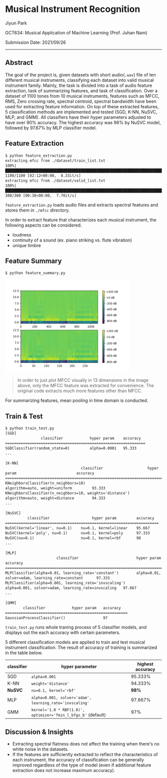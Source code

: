 # Musical Instrument Recognition

Jiyun Park

GCT634: Musical Application of Machine Learning (Prof. Juhan Nam)

Submission Date: 2021/09/26

---

## Abstract

The goal of the project is, given datasets with short audio(`.wav`) file of ten different musical instruments, classifying each dataset into valid musical instrument family. Mainly, the task is divided into a task of audio feature extraction, task of summarizing features, and task of classification.
Over a dataset of 1100 tones from 10 musical instruments, features such as MFCC, RMS, Zero crossing rate, spectral centroid, spectral bandwidth have been used for extracting feature information.
On top of these extracted features, 5 classification methods are implemented and tested (SGD, K-NN, NuSVC, MLP, and GMM). All classifiers have their hyper parameters adjusted to have over 90% accuracy. The highest accuracy was 98% by NuSVC model, followed by 97.67% by MLP classifier model.


## Feature Extraction

```shell
$ python feature_extraction.py
extracting mfcc from ./dataset/train_list.txt
100%|█████████████████████████████████████████████████████████████████████████████████████| 1100/1100 [02:12<00:00,  8.33it/s]
extracting mfcc from ./dataset/valid_list.txt
100%|██████████████████████████████████████████████████████████████████████████████████████| 300/300 [00:38<00:00,  7.70it/s]
```

`feature_extraction.py` loads audio files and extracts spectral features and stores them in `./mfcc` directory.

In order to extract feature that characterizes each musical instrument, the following aspects can be considered.

- loudness
- continuity of a sound (ex. piano striking vs. flute vibration)
- unique timbre


## Feature Summary

```shell
$ python feature_summary.py
```
<img src="./img/mfcc.png" width="400" align="center">

> In order to just plot MFCC visually in 13 dimensions in the image above, only the MFCC feature was extracted for convenience. The original code extracts much more features other than MFCC.

For summarizing features, mean pooling in time domain is conducted.

## Train & Test

```shell
$ python train_test.py
[SGD]
                classifier            hyper param    accuracy
===============================================================
SGDClassifier(random_state=0)         alpha=0.0001   95.333
...

[K-NN]
                                  classifier                    hyper param                           accuracy
==============================================================================================================
KNeighborsClassifier(n_neighbors=10)                           algorithm=auto, weight=uniform         93.333
KNeighborsClassifier(n_neighbors=10, weights='distance')       algorithm=auto, weight=distance        94.333
...

[NuSVC]
          classifier                   hyper param         accuracy
=====================================================================
NuSVC(kernel='linear', nu=0.1)    nu=0.1, kernel=linear    95.667
NuSVC(kernel='poly', nu=0.1)      nu=0.1, kernel=poly      97.333
NuSVC(nu=0.1)                     nu=0.1, kernel=rbf       98
...

[MLP]
                       classifier                          hyper param                                          accuracy
===========================================================================================================================
MLPClassifier(alpha=0.01, learning_rate='constant')        alpha=0.01, solver=adam, learning_rate=constant      97.333
MLPClassifier(alpha=0.001, learning_rate='invscaling')     alpha=0.001, solver=adam, learning_rate=invscaling   97.667
...

[GMM]
        classifier            hyper param   accuracy
=======================================================
GaussianProcessClassifier()                 97
```

`train_test.py` runs whole traning process of 5 classifier models, and displays out the each accuracy with certain parameters.

5 different classification models are applied to train and test musical instrument classification. The result of accuracy of training is summarized in the table below.

classifier | hyper parameter | highest accuracy
--- | --- | ---
SGD | `alpha=0.001` | 95.333%
K-NN | `weight='distance'` | 94.333%
**NuSVC** | `nu=0.1, kernel='rbf'` | **98%**
MLP | `alpha=0.001, solver='adam', learning_rate='invscaling'` | 97.667%
GMM | `kernel='1.0 * RBF(1.0)', optimizer='fmin_l_bfgs_b'` (default) | 97%

## Discussion & Insights
- Extracting spectral flatness does not affect the training when there's no white noise in the datasets.
- If the features are sufficiently extracted to reflect the characteristics of each instrument, the accuracy of classification can be generally improved regardless of the type of model (even if additional feature extraction does not increase maximum accuracy).
